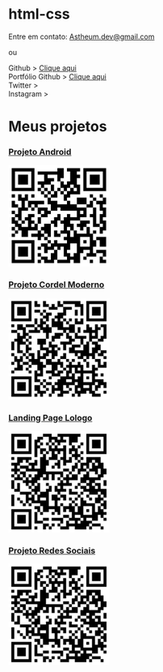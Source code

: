 # html-css

Entre em contato:
Astheum.dev@gmail.com

ou

Github > <a href="https://github.com/Astheum" target="_blank"> Clique aqui </a>
<br>
Portfólio Github > <a href="https://astheum.github.io/html-css/" target="_blank"> Clique aqui </a>
<br>
Twitter >
<br>
Instagram >


<h1> Meus projetos </h1>

<h3 display="inline-block"><a href="https://astheum.github.io/projeto-android/" target="_blank">Projeto Android</a></h3>
<img src="QRAndroid.jpg" width="200" height="200"/>

<h3 display="inline-block"><a href="https://astheum.github.io/projeto-cordel-moderno/" target="_blank">Projeto Cordel Moderno</a></h3>
<img src="QRCordel.jpg" width="200" height="200" />

<h3 display="inline-block"><a href="https://astheum.github.io/Lologo-Landing-Page/" target="_blank">Landing Page Lologo</a></h3>
<img src="QRLologo.jpg" width="200" height="200" />

<h3 display="inline-block"><a href="https://astheum.github.io/projeto-social/" target="_blank">Projeto Redes Sociais</a></h3>
<img src="QRLologo.jpg" width="200" height="200" />
